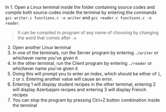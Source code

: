 In 1. Open a Linux terminal inside the folder containing source codes and compile both source codes inside the terminal by entering the commands `gcc writer.c functions.c -o writer` and `gcc reader.c functions.c -o reader`.
>It can be compiled to program of any name of choosing by changing the word that comes after `-o`
2. Open another Linux terminal
3. In one of the terminals, run the Server program by entering `./writer` or whichever name you've given it
4. In the other terminal, run the Client program by entering `./reader` or whichever name you've given it
5. Doing this will prompt you to enter an index, which should be either of `1`, `2` or `3`. Entering another value will cause an error.
6. Entering 1 will display student recipes in the other terminal, entering 2 will display Azerbaijani recipes and entering 3 will display French recipes
7. You can stop the program by pressing Ctrl+Z button combination inside the terminal 
